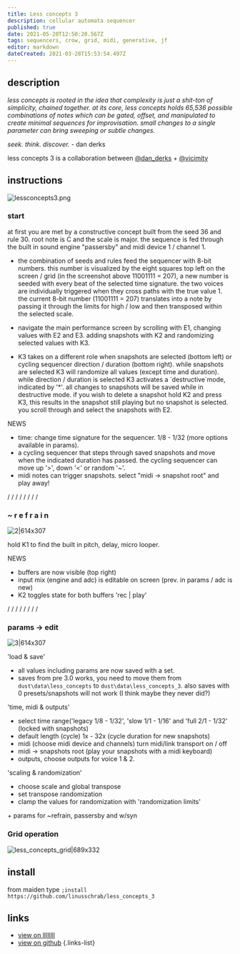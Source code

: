 ```yaml
---
title: Less concepts 3
description: cellular automata sequencer
published: true
date: 2021-05-20T12:50:20.567Z
tags: sequencers, crow, grid, midi, generative, jf
editor: markdown
dateCreated: 2021-03-28T15:53:54.497Z
---
```


## description

*less concepts is rooted in the idea that complexity is just a shit-ton of simplicity, chained together. at its core, less concepts holds 65,536 possible combinations of notes which can be gated, offset, and manipulated to create minimal sequences for improvisation. small changes to a single parameter can bring sweeping or subtle changes.*

*seek. think. discover.* - dan derks

less concepts 3 is a collaboration between [@dan_derks](/authors/dan_derks) + [@vicimity](/authors/vicimity)

## instructions

![lessconcepts3.png](/community/collabs/lessconcepts3.png)

### start

at first you are met by a constructive concept built from the seed 36 and rule 30. root note is C and the scale is major. the sequence is fed through the built in sound engine "passersby" and midi device 1 / channel 1.

- the combination of seeds and rules feed the sequencer with 8-bit numbers. this number is visualized by the eight squares top left on the screen / grid (in the screenshot above 11001111 = 207), a new number is seeded with every beat of the selected time signature. the two voices are individually triggered when they cross paths with the true value 1. the current 8-bit number (11001111 = 207) translates into a note by passing it through the limits for high / low and then transposed within the selected scale.

- navigate the main performance screen by scrolling with E1, changing values with E2 and E3. adding snapshots with K2 and randomizing selected values with K3.

- K3 takes on a different role when snapshots are selected (bottom left) or cycling sequencer direction / duration (bottom right). while snapshots are selected K3 will randomize all values (except time and duration). while direction / duration is selected K3 activates a ´destructive´mode, indicated by '*'. all changes to snapshots will be saved while in destructive mode. if you wish to delete a snapshot hold K2 and press K3, this results in the snapshot still playing but no snapshot is selected. you scroll through and select the snapshots with E2.


NEWS

- time: change time signature for the sequencer. 1/8 - 1/32 (more options available in params).
- a cycling sequencer that steps through saved snapshots and move when the indicated duration has passed. the cycling sequencer can move up '>', down '<' or random '~'.
- midi notes can trigger snapshots. select "midi -> snapshot root" and play away!

/ / / / / / / /

### **\~ r e f r a i n**

![2|614x307](https://llllllll.co/uploads/default/original/3X/c/c/cc73969b2b59583e0fdad265babbea4dd9dfcaf3.png) 

hold K1 to find the built in pitch, delay, micro looper.

NEWS

- buffers are now visible (top right)
- input mix (engine and adc) is editable on screen (prev. in params / adc is new)
- K2 toggles state for both buffers 'rec | play'

/ / / / / / / /

### **params -> edit**

![3|614x307](https://llllllll.co/uploads/default/original/3X/d/a/da5505f3e667d6b9f60e1a9e6ffa5139d8e66393.png) 

'load & save' 
- all values including params are now saved with a set.
- saves from pre 3.0 works, you need to move them from `dust\data\less_concepts` to `dust\data\less_concepts_3`. also saves with 0 presets/snapshots will not work (I think maybe they never did?)

'time, midi & outputs'
- select time range('legacy 1/8 - 1/32', 'slow 1/1 - 1/16' and 'full 2/1 - 1/32' (locked with snapshots)
- default length (cycle) 1x - 32x (cycle duration for new snapshots)
- midi (choose midi device and channels) turn midi/link transport on / off
- midi -> snapshots root (play your snapshots with a midi keyboard)
- outputs, choose outputs for voice 1 & 2.

'scaling & randomization'
- choose scale and global transpose
- set transpose randomization
- clamp the values for randomization with 'randomization limits'

\+ params for ~refrain, passersby and w/syn

### Grid operation
![less_concepts_grid|689x332](https://llllllll.co/uploads/default/optimized/3X/6/c/6ce522f225137587a0b7f0e3109b45b54f27064c_2_1378x664.png) 


## install

from maiden type
`;install https://github.com/linusschrab/less_concepts_3`

## links

- [view on llllllll](https://llllllll.co/t/less-concepts-3)
- [view on github](https://github.com/linusschrab/less_concepts_3)
{.links-list}